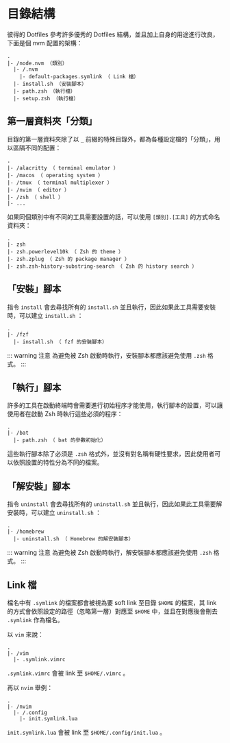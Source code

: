 # 目錄結構

彼得的 Dotfiles 參考許多優秀的 Dotfiles 結構，並且加上自身的用途進行改良，下面是個 nvm 配置的架構：

```
.
|- /node.nvm （類別）
  |- /.nvm
    |- default-packages.symlink （ Link 檔）
  |- install.sh （安裝腳本）
  |- path.zsh （執行檔）
  |- setup.zsh （執行檔）
```

## 第一層資料夾「分類」

目錄的第一層資料夾除了以 `_` 前綴的特殊目錄外，都為各種設定檔的「分類」，用以區隔不同的配置：

```
.
|- /alacritty （ terminal emulator ）
|- /macos （ operating system ）
|- /tmux （ terminal multiplexer ）
|- /nvim （ editor ）
|- /zsh （ shell ）
|- ...
```

如果同個類別中有不同的工具需要設置的話，可以使用 `[類別].[工具]` 的方式命名資料夾：

```
.
|- zsh
|- zsh.powerlevel10k （ Zsh 的 theme ）
|- zsh.zplug （ Zsh 的 package manager ）
|- zsh.zsh-history-substring-search （ Zsh 的 history search ）
```

## 「安裝」腳本

指令 `install` 會去尋找所有的 `install.sh` 並且執行，因此如果此工具需要安裝時，可以建立 `install.sh` ：

```
.
|- /fzf
  |- install.sh （ fzf 的安裝腳本）
```

::: warning 注意
為避免被 Zsh 啟動時執行，安裝腳本都應該避免使用 `.zsh` 格式。
:::

## 「執行」腳本

許多的工具在啟動終端時會需要進行初始程序才能使用，執行腳本的設置，可以讓使用者在啟動 Zsh 時執行這些必須的程序：

```
.
|- /bat
  |- path.zsh （ bat 的參數初始化）
```

這些執行腳本除了必須是 `.zsh` 格式外，並沒有對名稱有硬性要求，因此使用者可以依照設置的特性分為不同的檔案。

## 「解安裝」腳本

指令 `uninstall` 會去尋找所有的 `uninstall.sh` 並且執行，因此如果此工具需要解安裝時，可以建立 `uninstall.sh` ：

```
.
|- /homebrew
  |- uninstall.sh （ Homebrew 的解安裝腳本）
```

::: warning 注意
為避免被 Zsh 啟動時執行，解安裝腳本都應該避免使用 `.zsh` 格式。
:::

## Link 檔

檔名中有 `.symlink` 的檔案都會被視為要 soft link 至目錄 `$HOME` 的檔案，其 link 的方式會依照設定的路徑（忽略第一層）對應至 `$HOME` 中，並且在對應後會刪去 `.symlink` 作為檔名。

以 `vim` 來說：

```
.
|- /vim
  |- .symlink.vimrc
```

`.symlink.vimrc` 會被 link 至 `$HOME/.vimrc` 。

再以 `nvim` 舉例：

```
.
|- /nvim
  |- /.config
    |- init.symlink.lua
```

`init.symlink.lua` 會被 link 至 `$HOME/.config/init.lua` 。
